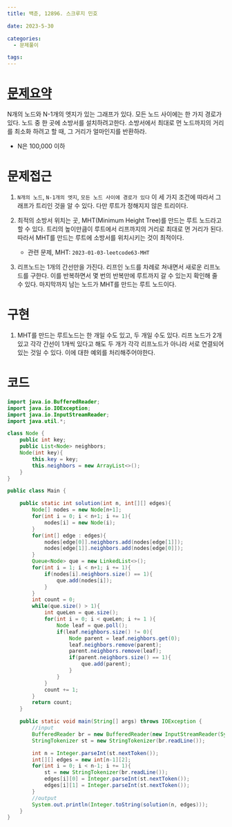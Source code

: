```yaml
---
title: 백준, 12896. 스크루지 민호

date: 2023-5-30

categories:
  - 문제풀이

tags:
---
```


# [문제요약](https://www.acmicpc.net/problem/12896)

N개의 노드와 N-1개의 엣지가 있는 그래프가 있다. 모든 노드 사이에는 한 가지 경로가 있다. 노드 중 한 곳에 소방서를 설치하려고한다. 소방서에서 최대로 먼 노드까지의 거리를 최소화 하려고 할 때, 그 거리가 얼마인지를 반환하라.

- N은 100,000 이하

# 문제접근

1. `N개의 노드`, `N-1개의 엣지`, `모든 노드 사이에 경로가 있다` 이 세 가지 조건에 따라서 그래프가 트리인 것을 알 수 있다. 다만 루트가 정해지지 않은 트리이다.

2. 최적의 소방서 위치는 곳, MHT(Minimum Height Tree)를 만드는 루트 노드라고 할 수 있다. 트리의 높이만큼이 루트에서 리프까지의 거리로 최대로 먼 거리가 된다. 따라서 MHT를 만드는 루트에 소방서를 위치시키는 것이 최적이다.
    - 관련 문제, MHT: `2023-01-03-leetcode63-MHT`

3. 리프노드는 1개의 간선만을 가진다. 리프인 노드를 차례로 쳐내면서 새로운 리프노드를 구한다. 이를 반복하면서 몇 번의 반복만에 루트까지 갈 수 있는지 확인해 줄 수 있다. 마지막까지 남는 노드가 MHT를 만드는 루트 노드이다.

# 구현

1. MHT를 만드는 루트노드는 한 개일 수도 있고, 두 개일 수도 있다. 리프 노드가 2개 있고 각각 간선이 1개씩 있다고 해도 두 개가 각각 리프노드가 아니라 서로 연결되어 있는 것일 수 있다. 이에 대한 예외를 처리해주어야한다. 

# 코드

```java
import java.io.BufferedReader;
import java.io.IOException;
import java.io.InputStreamReader;
import java.util.*;

class Node {
    public int key;
    public List<Node> neighbors;
    Node(int key){
        this.key = key;
        this.neighbors = new ArrayList<>();
    }
}

public class Main {

    public static int solution(int n, int[][] edges){
        Node[] nodes = new Node[n+1];
        for(int i = 0; i < n+1; i += 1){
            nodes[i] = new Node(i);
        }
        for(int[] edge : edges){
            nodes[edge[0]].neighbors.add(nodes[edge[1]]);
            nodes[edge[1]].neighbors.add(nodes[edge[0]]);
        }
        Queue<Node> que = new LinkedList<>();
        for(int i = 1; i < n+1; i += 1){
            if(nodes[i].neighbors.size() == 1){
                que.add(nodes[i]);
            }
        }
        int count = 0;
        while(que.size() > 1){
            int queLen = que.size();
            for(int i = 0; i < queLen; i += 1 ){
                Node leaf = que.poll();
                if(leaf.neighbors.size() != 0){
                    Node parent = leaf.neighbors.get(0);
                    leaf.neighbors.remove(parent);
                    parent.neighbors.remove(leaf);
                    if(parent.neighbors.size() == 1){
                        que.add(parent);
                    }
                }
            }
            count += 1;
        }
        return count;
    }

    public static void main(String[] args) throws IOException {
        //input
        BufferedReader br = new BufferedReader(new InputStreamReader(System.in));
        StringTokenizer st = new StringTokenizer(br.readLine());

        int n = Integer.parseInt(st.nextToken());
        int[][] edges = new int[n-1][2];
        for(int i = 0; i < n-1; i += 1){
            st = new StringTokenizer(br.readLine());
            edges[i][0] = Integer.parseInt(st.nextToken());
            edges[i][1] = Integer.parseInt(st.nextToken());
        }
        //output
        System.out.println(Integer.toString(solution(n, edges)));
    }
}

```
